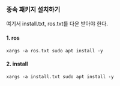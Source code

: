 ### 종속 패키지 설치하기
여기서 install.txt, ros.txt를 다운 받아야 한다. 
#### 1. ros
```
xargs -a ros.txt sudo apt install -y
```
#### 2. install
```
xargs -a install.txt sudo apt install -y
```